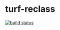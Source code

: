 turf-reclass
============
[![build status](https://secure.travis-ci.org/Turfjs/turf-reclass.png)](http://travis-ci.org/Turfjs/turf-reclass)
